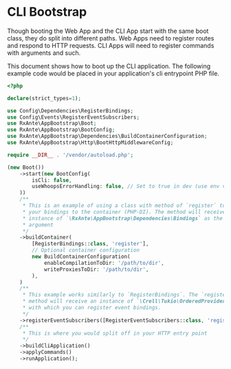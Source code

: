 # CLI Bootstrap

Though booting the Web App and the CLI App start with the same boot class, they do split into different paths. Web Apps need to register routes and respond to HTTP requests. CLI Apps will need to register commands with arguments and such.

This document shows how to boot up the CLI application. The following example code would be placed in your application's cli entrypoint PHP file.

```php
<?php

declare(strict_types=1);

use Config\Dependencies\RegisterBindings;
use Config\Events\RegisterEventSubscribers;
use RxAnte\AppBootstrap\Boot;
use RxAnte\AppBootstrap\BootConfig;
use RxAnte\AppBootstrap\Dependencies\BuildContainerConfiguration;
use RxAnte\AppBootstrap\Http\BootHttpMiddlewareConfig;

require __DIR__ . '/vendor/autoload.php';

(new Boot())
    ->start(new BootConfig(
        isCli: false,
        useWhoopsErrorHandling: false, // Set to true in dev (use env variables perhaps)
    ))
    /**
     * This is an example of using a class with method of `register` to add
     * your bindings to the container (PHP-DI). The method will receive an
     * instance of `\RxAnte\AppBootstrap\Dependencies\Bindings` as the first
     * argument
     */
    ->buildContainer(
        [RegisterBindings::class, 'register'],
        // Optional container configuration
        new BuildContainerConfiguration(
            enableCompilationToDir: '/path/to/dir',
            writeProxiesToDir: '/path/to/dir',
        ),
    )
    /**
     * This example works similarly to `RegisterBindings`. The `register`
     * method will receive an instance of `\Crell\Tukio\OrderedProviderInterface`
     * with which you can register event bindings.
     */
    ->registerEventSubscribers([RegisterEventSubscribers::class, 'register'])
    /**
     * This is where you would split off in your HTTP entry point
     */
    ->buildCliApplication()
    ->applyCommands()
    ->runApplication();
```
